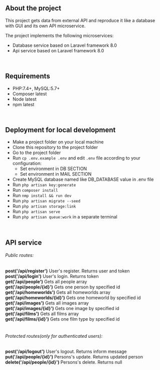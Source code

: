 <h2>About the project</h2>
This project gets data from external API and reproduce it like a database with GUI and its own API microservice. 

The project implements the following microservices:
<ul>
<li>Database service based on Laravel framework 8.0
<li>Api service based on Laravel framework 8.0
</ul>
<br>
<h2>Requirements</h2>
<ul>
<li> PHP:7.4+, MySQL:5.7+
<li> Composer latest
<li> Node latest
<li> npm latest
</ul>
<br>

<h2>Deployment for local development</h2>
<ul>
<li>Make a project folder on your local machine
<li>Clone this repository to the project folder
<li>Go to the project folder
<li>Run <code>cp .env.example .env</code>  and edit <code>.env</code> file according to your configuration:
<ul>
<li>Set environment in DB SECTION
<li>Set environment in MAIL SECTION 
</ul>
<li>Create MySQL database named like DB_DATABASE value in .env file
<li>Run <code>php artisan key:generate</code>
<li>Run <code>composer install</code>
<li>Run <code>nmp install && run dev</code>
<li>Run <code>php artisan migrate --seed</code>
<li>Run <code>php artisan storage:link</code>
<li>Run <code>php artisan serve</code>
<li>Run <code>php artisan queue:work</code> in a separate terminal 
</ul>
<br>

<h2>API service</h2>

<h6>Public routes:</h6>
<b>post('/api/register')</b> User's register. Returns user and token <br>
<b>post('/api/login')</b>  User's login. Returns token <br> 
<b>get('/api/people')</b> Gets all people array<br>
<b>get('/api/people/{id}')</b> Gets one person by specified id<br>
<b>get('/api/homeworlds')</b> Gets all homeworlds array<br>
<b>get('/api/homeworlds/{id}')</b> Gets one homeworld by specified id<br>
<b>get('/api/images')</b> Gets all images array<br>
<b>get('/api/images/{id}')</b> Gets one image by specified id<br>
<b>get('/api/films')</b> Gets all films array<br>
<b>get('/api/films/{id}')</b> Gets one film type by specified id<br>
<br>
<h6>Protected routes(only for authenticated users):</h6>
<b>post('/api/logout')</b>  User's logout. Returns inform message <br>
<b>put('/api/people/{id}')</b>  Persons's update. Returns updated person <br>
<b>delete('/api/people/{id}')</b>  Persons's delete. Returns null <br>
